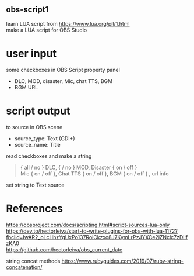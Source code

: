 ## obs-script1
learn LUA script from https://www.lua.org/pil/1.html </br>
make a LUA script for OBS Studio </br>

# user input
some checkboxes in OBS Script property panel </br>
- DLC, MOD, disaster, Mic, chat TTS, BGM
- BGM URL

# script output
to source in OBS scene
- source_type: Text (GDI+) </br>
- source_name: Title </br>

read checkboxes and make a string </br>
> { all / no } DLC, { / no } MOD, Disaster { on / off } </br>
> Mic { on / off }, Chat TTS { on / off }, BGM { on / off } , url info </br>

set string to Text source </br>

# References
https://obsproject.com/docs/scripting.html#script-sources-lua-only  </br>
https://dev.to/hectorleiva/start-to-write-plugins-for-obs-with-lua-1172?fbclid=IwAR2_oLcHhzYgUxPo137RoiCkzxo8J7KymLrPzJYXCe2jZNclc7zDiIfzKA0  </br>
https://github.com/hectorleiva/obs_current_date  </br>

string concat methods
https://www.rubyguides.com/2019/07/ruby-string-concatenation/
